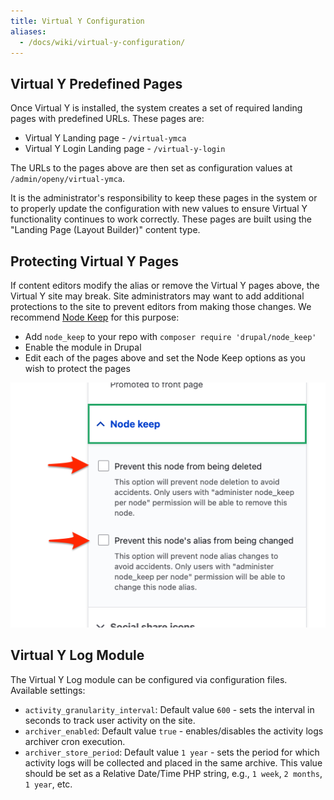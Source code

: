 ```yaml
---
title: Virtual Y Configuration
aliases:
  - /docs/wiki/virtual-y-configuration/
---
```


## Virtual Y Predefined Pages

Once Virtual Y is installed, the system creates a set of required landing pages with predefined URLs. These pages are:

*   Virtual Y Landing page - `/virtual-ymca`
*   Virtual Y Login Landing page - `/virtual-y-login`

The URLs to the pages above are then set as configuration values at `/admin/openy/virtual-ymca`.

It is the administrator's responsibility to keep these pages in the system or to properly update the configuration with new values to ensure Virtual Y functionality continues to work correctly. These pages are built using the "Landing Page (Layout Builder)" content type.

## Protecting Virtual Y Pages

If content editors modify the alias or remove the Virtual Y pages above, the Virtual Y site may break. Site administrators may want to add additional protections to the site to prevent editors from making those changes. We recommend [Node Keep](https://www.drupal.org/project/node_keep) for this purpose:

*   Add `node_keep` to your repo with `composer require 'drupal/node_keep'`
*   Enable the module in Drupal
*   Edit each of the pages above and set the Node Keep options as you wish to protect the pages

![Screenshot displaying Node Keep options](./vy-node-keep.png)

## Virtual Y Log Module

The Virtual Y Log module can be configured via configuration files. Available settings:

*   `activity_granularity_interval`: Default value `600` - sets the interval in seconds to track user activity on the site.
*   `archiver_enabled`: Default value `true` - enables/disables the activity logs archiver cron execution.
*   `archiver_store_period`: Default value `1 year` - sets the period for which activity logs will be collected and placed in the same archive. This value should be set as a Relative Date/Time PHP string, e.g., `1 week`, `2 months`, `1 year`, etc.
```
